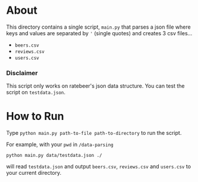 # About
This directory contains a single script, `main.py` that parses a json file where keys and values are separated by `'` (single quotes) and creates 3 csv files...

* `beers.csv`
* `reviews.csv`
* `users.csv`

### Disclaimer
This script only works on ratebeer's json data structure. You can test the script on `testdata.json`.

# How to Run
Type `python main.py path-to-file path-to-directory` to run the script.

For example, with your `pwd` in `/data-parsing`
```
python main.py data/testdata.json ./
```
will read `testdata.json` and output `beers.csv`, `reviews.csv` and `users.csv` to your current directory.